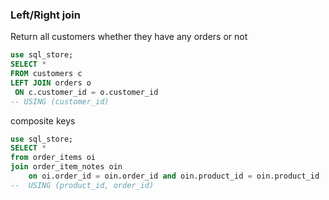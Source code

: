 ### Left/Right join
Return all customers whether they have any orders or not
```sql
use sql_store;
SELECT *
FROM customers c
LEFT JOIN orders o 
 ON c.customer_id = o.customer_id
-- USING (customer_id)
```







composite keys
```sql
use sql_store;
SELECT *
from order_items oi
join order_item_notes oin
    on oi.order_id = oin.order_id and oin.product_id = oin.product_id
--  USING (product_id, order_id)
```
